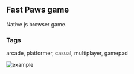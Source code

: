 ## Fast Paws game
Native js browser game.

### Tags
arcade, platformer, casual, multiplayer, gamepad

<img alt="example" src="https://github.com/user-attachments/assets/ce128cc6-e838-40a1-9663-734fe7b4f54d" />
